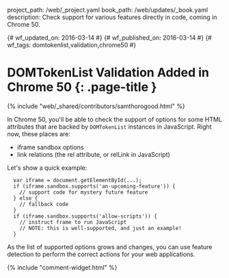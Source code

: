 project_path: /web/_project.yaml
book_path: /web/updates/_book.yaml
description: Check support for various features directly in code, coming in Chrome 50.

{# wf_updated_on: 2016-03-14 #}
{# wf_published_on: 2016-03-14 #}
{# wf_tags: domtokenlist,validation,chrome50 #}

# DOMTokenList Validation Added in Chrome 50 {: .page-title }

{% include "web/_shared/contributors/samthorogood.html" %}



In Chrome 50, you'll be able to check the support of options for some HTML attributes that are backed by `DOMTokenList` instances in JavaScript.
Right now, these places are:

+ iframe sandbox options
+ link relations (the rel attribute, or relLink in JavaScript)

Let's show a quick example:


      var iframe = document.getElementById(...);
      if (iframe.sandbox.supports('an-upcoming-feature')) {
        // support code for mystery future feature
      } else {
        // fallback code
      }
      if (iframe.sandbox.supports('allow-scripts')) {
        // instruct frame to run JavaScript
        // NOTE: this is well-supported, and just an example!
      }
    

As the list of supported options grows and changes, you can use feature detection to perform the correct actions for your web applications.


{% include "comment-widget.html" %}
